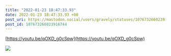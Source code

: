 ```yaml
---
title: "2022-01-23 18:47:33.93"
date: 2022-01-23 18:47:33.93 +00
post_uri: https://mastodon.social/users/gravely/statuses/107673266023916744
post_id: 107673266023916744
---
```

[https://youtu.be/qOXD_g0cSpw](https://youtu.be/qOXD_g0cSpw)


![](/images/107673265979094940.jpg)

